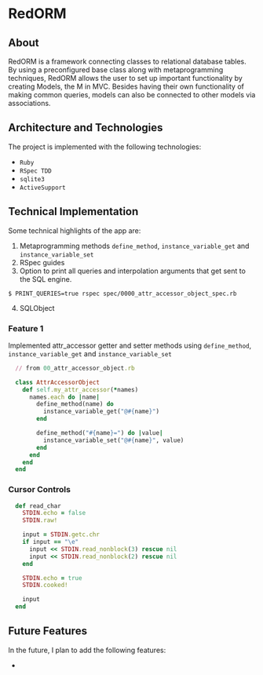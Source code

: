 # RedORM

## About

RedORM is a framework connecting classes to relational database tables.  By using a preconfigured base class along with metaprogramming techniques, RedORM allows the user to set up important functionality by creating Models, the M in MVC.  Besides having their own functionality of making common queries, models can also be connected to other models via associations.  

## Architecture and Technologies

The project is implemented with the following technologies:

- `Ruby`
- `RSpec TDD`
- `sqlite3`
- `ActiveSupport`

## Technical Implementation

Some technical highlights of the app are:
1. Metaprogramming methods `define_method`, `instance_variable_get` and `instance_variable_set`
2. RSpec guides
3. Option to print all queries and interpolation arguments that get sent to the SQL engine.  
```
$ PRINT_QUERIES=true rspec spec/0000_attr_accessor_object_spec.rb
```
4. SQLObject



### Feature 1

Implemented attr_accessor getter and setter methods using `define_method`, `instance_variable_get` and `instance_variable_set`

```ruby
  // from 00_attr_accessor_object.rb

  class AttrAccessorObject
    def self.my_attr_accessor(*names)
      names.each do |name|
        define_method(name) do
          instance_variable_get("@#{name}")
        end

        define_method("#{name}=") do |value|
          instance_variable_set("@#{name}", value)
        end
      end
    end
  end
```

### Cursor Controls

```ruby
  def read_char
    STDIN.echo = false
    STDIN.raw!

    input = STDIN.getc.chr
    if input == "\e"
      input << STDIN.read_nonblock(3) rescue nil
      input << STDIN.read_nonblock(2) rescue nil
    end

    STDIN.echo = true
    STDIN.cooked!

    input
  end
```

## Future Features
In the future, I plan to add the following features:

*
